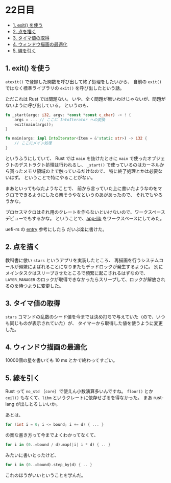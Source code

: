 # 22日目

<!-- mtoc-start -->

- [1. exit() を使う](#1-exit-を使う)
- [2. 点を描く](#2-点を描く)
- [3. タイマ値の取得](#3-タイマ値の取得)
- [4. ウィンドウ描画の最適化](#4-ウィンドウ描画の最適化)
- [5. 線を引く](#5-線を引く)

<!-- mtoc-end -->

## 1. exit() を使う

`atexit()` で登録した関数を呼び出して終了処理をしたいから、
自前の `exit()` ではなく標準ライブラリの `exit()` を呼び出したという話。

ただこれは Rust では問題ない。
いや、全く問題が無いわけじゃないが、問題がないように呼び出している。
というのも、

```rs
fn _start(argc: i32, argv: *const *const c_char) -> ! {
    args = ... // ここに IntoIterator への変換
    exit(main(args));
}

fn main(args: impl IntoIterator<Item = &'static str>) -> i32 {
    // ここにメイン処理
}
```

というふうにしていて、
Rust では `main` を抜けたときに `main` で使ったオブジェクトのデストラクト処理は行われるし、
`_start()` で使っているのはカーネルから貰ったメモリ領域の上で触っているだけなので、
特に終了処理とかは必要ないはず。
ということで特にやることがない。

まあといっても似たようなことで、
前から言っていた上に書いたようなのをマクロでできるようにしたら楽そうやなというのあがあったので、
それでもやろうかな。

プロセスマクロはそれ用のクレートを作らないといけないので、ワークスペースデビューでもするかな。
ということで、[app-lib]("../mikan-os/apps/app-lib") をワークスペースにしてみた。

uefi-rs の [entry](https://github.com/rust-osdev/uefi-rs/blob/main/uefi-macros/src/lib.rs) 参考にしたら
だいぶ楽に書けた。

## 2. 点を描く

教科書に倣い `stars` というアプリを実装したところ、
再描画を行うシステムコールが頻繁によばれることになりまたもデッドロックが発生するように。
別にメインタスクはスリープさせたところで頻繁に起こされるはずなので、
`LAYER_MANAGER` のロックが取得できなかったらスリープして、ロックが解放されるのを待つように変更した。

## 3. タイマ値の取得

`stars` コマンドの乱数のシード値を今までは決め打ちで与えていた（ので、いつも同じものが表示されていた）が、
タイマーから取得した値を使うように変更した。

## 4. ウィンドウ描画の最適化

10000個の星を書いても 10 ms とかで終わってすごい。

## 5. 線を引く

Rust って `no_std` （`core`）で使えん小数演算多いんですね。
`floor()` とか `ceil()` もなくて、`libm` というクレートに依存せざるを得なかった。
まあ rust-lang が出しとるしいいか。

あとは、

```c
for (int i = 0; i <= bound; i += d) { ... }
```

の楽な書き方って今までよくわかってなくて、

```rs
for i in (0..=bound / d).map(|i| i * d) { .. }
```

みたいに書いとったけど、

```rs
for i in (0..=bound).step_by(d) { .. }
```

これのほうがいいということを学んだ。
